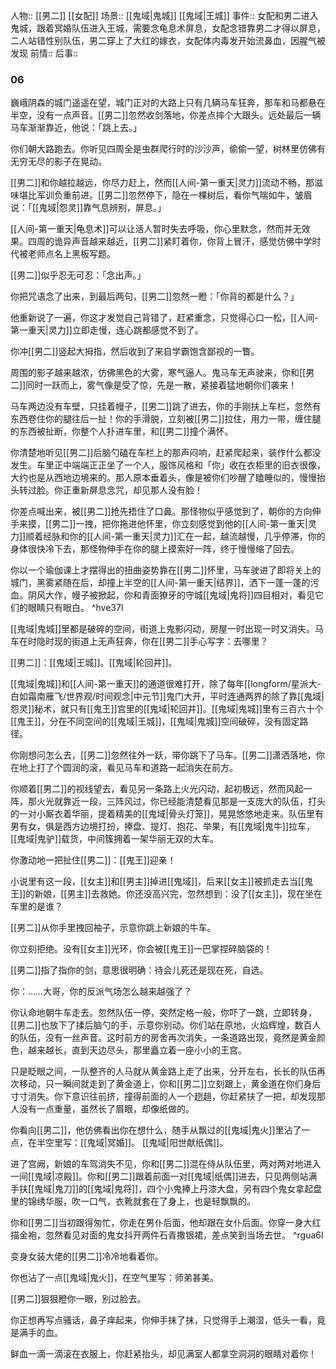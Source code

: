 人物:: [[男二]] [[女配]] 
场景:: [[鬼域|鬼城]] [[鬼域|王城]] 
事件:: 女配和男二进入鬼城，跟着冥婚队伍进入王城，需要念龟息术屏息，女配念错靠男二才得以屏息，二人站错性别队伍，男二穿上了大红的嫁衣，女配体内毒发开始流鼻血，因腥气被发现
前情:: 
后事::

### 06

巍峨阴森的城门遥遥在望，城门正对的大路上只有几辆马车狂奔，那车和马都悬在半空，没有一点声音。[[男二]]忽然收剑落地，你差点摔个大跟头。远处最后一辆马车渐渐靠近，他说：「跳上去。」

你们朝大路跑去。你听见四周全是虫群爬行时的沙沙声，偷偷一望，树林里仿佛有无穷无尽的影子在晃动。

[[男二]]和你越拉越远，你尽力赶上，然而[[人间-第一重天|灵力]]流动不畅，那滋味堪比军训负重前进。[[男二]]忽然停下，隐在一棵树后，看你气喘如牛，皱眉说：「[[鬼域|怨灵]]靠气息辨别，屏息。」

[[人间-第一重天|龟息术]]可以让活人暂时失去呼吸，你心里默念，然而并无效果。四周的诡异声音越来越近，[[男二]]紧盯着你，你背上冒汗，感觉仿佛中学时代被老师点名上黑板写题。

[[男二]]似乎忍无可忍：「念出声。」

你把咒语念了出来，到最后两句，[[男二]]忽然一瞪：「你背的都是什么？」

他重新说了一遍，你这才发觉自己背错了，赶紧重念，只觉得心口一松，[[人间-第一重天|灵力]]立即走慢，连心跳都感觉不到了。

你冲[[男二]]竖起大拇指，然后收到了来自学霸饱含鄙视的一瞥。

周围的影子越来越浓，仿佛黑色的大雾，寒气逼人。鬼马车无声驶来，你和[[男二]]同时一跃而上，雾气像是受了惊，先是一散，紧接着猛地朝你们袭来！

马车两边没有车壁，只挂着幔子，[[男二]]跳了进去，你的手刚扶上车栏，忽然有东西卷住你的腿往后一扯！你的手滑脱，立刻被[[男二]]拉住，用力一带，缠住腿的东西被扯断，你整个人扑进车里，和[[男二]]撞个满怀。

你清楚地听见[[男二]]后脑勺磕在车栏上的那声闷响，赶紧爬起来，装作什么都没发生。车里正中端端正正坐了一个人，服饰风格和「你」收在衣柜里的旧衣很像，大约也是从西地边境来的。那人原本垂着头，像是被你们吵醒了瞌睡似的，慢慢抬头转过脸。你正重新屏息念咒，却见那人没有脸！

你差点喊出来，被[[男二]]抢先捂住了口鼻。那怪物似乎感觉到了，朝你的方向伸手来摸，[[男二]]一拽，把你拖进他怀里，你立刻感觉到他的[[人间-第一重天|灵力]]顺着经脉和你的[[人间-第一重天|灵力]]汇在一起，越流越慢，几乎停滞，你的身体很快冷下去，那怪物伸手在你的腿上摸索好一阵，终于慢慢缩了回去。

你以一个瑜伽课上才摆得出的扭曲姿势靠在[[男二]]怀里，马车驶进了即将关上的城门，黑雾紧随在后，却撞上半空的[[人间-第一重天|结界]]，洒下一蓬一蓬的污血。阴风大作，幔子被掀起，你和青面獠牙的守城[[鬼域|鬼将]]四目相对，看见它们的眼睛只有眼白。 ^hve37l

[[鬼域|鬼城]]里都是破碎的空间，街道上鬼影闪动，房屋一时出现一时又消失。马车在时隐时现的街道上无声狂奔，你在[[男二]]手心写字：去哪里？ 

[[男二]]：[[鬼域|王城]]。[[鬼域|轮回井]]。

[[鬼域|鬼城]]和[[人间-第一重天]]的通道很难打开，除了每年[[longform/星派大-白如霜南雁飞/世界观/时间观念|中元节]]鬼门大开，平时连通两界的除了靠[[鬼域|怨灵]]秘术，就只有[[鬼王]]宫里的[[鬼域|轮回井]]。[[鬼域|鬼城]]里有三百六十个[[鬼王]]，分在不同空间的[[鬼域|王城]]，[[鬼域|鬼城]]空间破碎，没有固定路径。

你刚想问怎么去，[[男二]]忽然往外一跃，带你跳下了马车。[[男二]]潇洒落地，你在地上打了个圆润的滚，看见马车和道路一起消失在前方。

你顺着[[男二]]的视线望去，看见另一条路上火光闪动，起初极远，然而风起一阵，那火光就靠近一段，三阵风过，你已经能清楚看见那是一支庞大的队伍，打头的一对小厮衣着华丽，提着精美的[[鬼域|骨头灯笼]]，晃晃悠悠地走来。队伍里有男有女，俱是西方边境打扮，捧盘、提灯、抱花、举果，有[[鬼域|鬼牛]]拉车，[[鬼域|鬼驴]]载货，中间簇拥着一架华丽无双的大车。

你激动地一把扯住[[男二]]：[[鬼王]]迎亲！

小说里有这一段，[[女主]]和[[男主]]掉进[[鬼域]]，后来[[女主]]被抓走去当[[鬼王]]的新娘，[[男主]]去救她。你还没高兴完，忽然想到：没了[[女主]]，现在坐在车里的是谁？

[[男二]]从你手里拽回袖子，示意你跳上新娘的牛车。

你立刻拒绝。没有[[女主]]光环，你会被[[鬼王]]一巴掌捏碎脑袋的！

[[男二]]指了指你的剑，意思很明确：待会儿死还是现在死，自选。

你：……大哥，你的反派气场怎么越来越强了？

你认命地朝牛车走去。忽然队伍一停，突然定格一般，你吓了一跳，立即转身，[[男二]]也放下了揉后脑勺的手，示意你别动。你们站在原地，火焰辉煌，数百人的队伍，没有一丝声音。这时前方的房舍再次消失，一条道路出现，竟然是黄金颜色，越来越长，直到天边尽头，那里矗立着一座小小的王宫。

只是眨眼之间，一队整齐的人马就从黄金路上走了出来，分开左右，长长的队伍再次移动，只一瞬间就走到了黄金道上，你和[[男二]]立刻跟上，黄金道在你们身后寸寸消失。你下意识往前挤，撞得前面的人一个趔趄，你赶紧扶了一把，却发现那人没有一点重量，虽然长了眉眼，却像纸做的。

你看向[[男二]]，他仿佛看出你在想什么，随手从飘过的[[鬼域|鬼火]]里沾了一点，在半空里写：[[鬼域|冥婚]]。 [[鬼域|阳世献纸偶]]。

进了宫阙，新娘的车驾消失不见，你和[[男二]]混在侍从队伍里，两对两对地进入一间[[鬼域|凉殿]]。你和[[男二]]跟着前面一对[[鬼域|纸偶]]进去，只见两侧站满手扶[[鬼域|鬼刀]]的[[鬼域|鬼将]]，四个小鬼捧上丹漆大盘，另有四个鬼女拿起盘里的锦绣华服，吹一口气，衣靴就套在了身上，也是轻飘飘的。

你和[[男二]]当初跟得匆忙，你走在男仆后面，他却跟在女仆后面。你穿一身大红描金袍，忽然看见对面的鬼女抖开两件石青撒银裙，差点笑到当场去世。 ^rgua6l

变身女装大佬的[[男二]]冷冷地看着你。

你也沾了一点[[鬼域|鬼火]]，在空气里写：师弟甚美。

[[男二]]狠狠瞪你一眼，别过脸去。

你正想再写点骚话，鼻子痒起来，你伸手抹了抹，只觉得手上潮湿，低头一看，竟是满手的血。

鲜血一滴一滴滚在衣服上，你赶紧抬头，却见满室人都拿空洞洞的眼睛对着你！